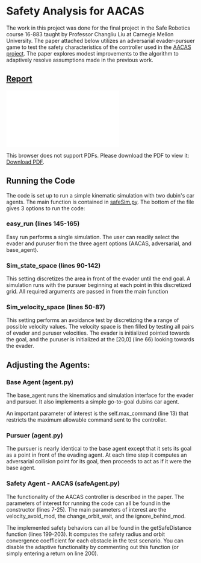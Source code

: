 # Safety Analysis for AACAS

The work in this project was done for the final project in the Safe Robotics course 16-883 taught by Professor Changliu Liu at Carnegie Mellon University. The paper attached below utilizes an adversarial evader-pursuer game to test the safety characteristics of the controller used in the [AACAS project](https://mrsdprojects.ri.cmu.edu/2020teame/). The paper explores modest improvements to the algorithm to adaptively resolve assumptions made in the previous work.


## [Report](./aacasSafetyAnalysisandExtension.pdf)
<object data="aacasSafetyAnalysisandExtension.pdf" type="application/pdf" width="700px" height="700px">
    <embed src="aacasSafetyAnalysisandExtension.pdf">
        <p>This browser does not support PDFs. Please download the PDF to view it: <a href="aacasSafetyAnalysisandExtension.pdf">Download PDF</a>.</p>
    </embed>
</object>

## Running the Code

The code is set up to run a simple kinematic simulation with two dubin's car agents. The main function is contained in [safeSim.py](./safeSim.py). The bottom of the file gives 3 options to run the code:

### easy_run (lines 145-165)

Easy run performs a single simulation. The user can readily select the evader and puruser from the three agent options (AACAS, adversarial, and base_agent).

### Sim_state_space (lines 90-142)

This setting discretizes the area in front of the evader until the end goal. A simulation runs with the pursuer beginning at each point in this discretized grid. All required arguments are passed in from the main function

### Sim_velocity_space (lines 50-87)

This setting performs an avoidance test by discretizing the a range of possible velocity values. The velocity space is then filled by testing all pairs of evader and puruser velocities. The evader is initialized pointed towards the goal, and the puruser is initialized at the [20,0] (line 66) looking towards the evader.

## Adjusting the Agents:

### Base Agent (agent.py)

The base_agent runs the kinematics and simulation interface for the evader and pursuer. It also implements a simple go-to-goal dubins car agent. 

An important parameter of interest is the self.max_command (line 13) that restricts the maximum allowable command sent to the controller.

### Pursuer (agent.py)

The pursuer is nearly identical to the base agent except that it sets its goal as a point in front of the evading agent. At each time step it computes an adversarial collision point for its goal, then proceeds to act as if it were the base agent.

### Safety Agent - AACAS (safeAgent.py)

The functionality of the AACAS controller is described in the paper. The parameters of interest for running the code can all be found in the constructor (lines 7-25). The main parameters of interest are the velocity_avoid_mod, the change_orbit_wait, and the ignore_behind_mod.

The implemented safety behaviors can all be found in the getSafeDistance function (lines 199-203). It computes the safety radius and orbit convergence coefficient for each obstacle in the test scenario. You can disable the adaptive functionality by commenting out this function (or simply entering a return on line 200).